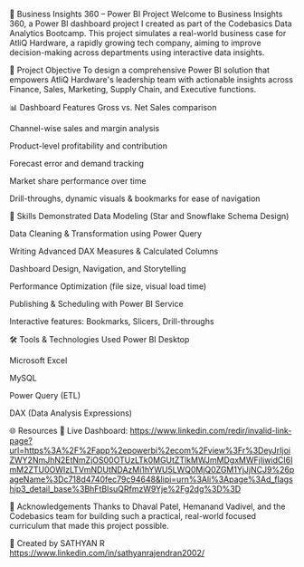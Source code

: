 💼 Business Insights 360 – Power BI Project
Welcome to Business Insights 360, a Power BI dashboard project I created as part of the Codebasics Data Analytics Bootcamp. This project simulates a real-world business case for AtliQ Hardware, a rapidly growing tech company, aiming to improve decision-making across departments using interactive data insights.

🎯 Project Objective
To design a comprehensive Power BI solution that empowers AtliQ Hardware's leadership team with actionable insights across Finance, Sales, Marketing, Supply Chain, and Executive functions.

📊 Dashboard Features
Gross vs. Net Sales comparison

Channel-wise sales and margin analysis

Product-level profitability and contribution

Forecast error and demand tracking

Market share performance over time

Drill-throughs, dynamic visuals & bookmarks for ease of navigation

🧠 Skills Demonstrated
Data Modeling (Star and Snowflake Schema Design)

Data Cleaning & Transformation using Power Query

Writing Advanced DAX Measures & Calculated Columns

Dashboard Design, Navigation, and Storytelling

Performance Optimization (file size, visual load time)

Publishing & Scheduling with Power BI Service

Interactive features: Bookmarks, Slicers, Drill-throughs

🛠 Tools & Technologies Used
Power BI Desktop

Microsoft Excel

MySQL

Power Query (ETL)

DAX (Data Analysis Expressions)


🌐 Resources
🔗 Live Dashboard: https://www.linkedin.com/redir/invalid-link-page?url=https%3A%2F%2Fapp%2epowerbi%2ecom%2Fview%3Fr%3DeyJrIjoiZWY2NmJhN2EtNmZjOS00OTUzLTk0MGUtZTlkMWJmMDgxMWFjIiwidCI6ImM2ZTU0OWIzLTVmNDUtNDAzMi1hYWU5LWQ0MjQ0ZGM1YjJjNCJ9%26pageName%3Dc718d4740fec79c94648&lipi=urn%3Ali%3Apage%3Ad_flagship3_detail_base%3BhFtBIsuQRfmzW9Yje%2Fg2dg%3D%3D


🙏 Acknowledgements
Thanks to Dhaval Patel, Hemanand Vadivel, and the Codebasics team for building such a practical, real-world focused curriculum that made this project possible.

👤 Created by
SATHYAN R
https://www.linkedin.com/in/sathyanrajendran2002/
